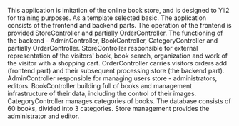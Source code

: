 This application is imitation of the online book store, and is designed to Yii2 for training purposes. As a template selected basic. The application consists of the frontend and backend parts. The operation of the frontend is provided StoreController and partially OrderController. The functioning of the backend - AdminController, BookController, CategoryController and partially OrderController. StoreController responsible for external representation of the visitors' book, book search, organization and work of the visitor with a shopping cart. OrderController carries visitors orders add (frontend part) and their subsequent processing store (the backend part). AdminController responsible for managing users store - administrators, editors. BookController building full of books and management infrastructure of their data, including the control of their images. CategoryController manages categories of books. The database consists of 60 books, divided into 3 categories. Store management provides the administrator and editor.